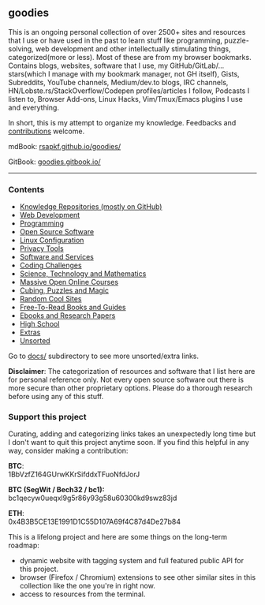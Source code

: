 ## goodies

This is an ongoing personal collection of over 2500+ sites and resources that I use or have used in the past to learn stuff like programming, puzzle-solving, web development and other intellectually stimulating things, categorized(more or less). Most of these are from my browser bookmarks. Contains blogs, websites, software that I use, my GitHub/GitLab/... stars(which I manage with my bookmark manager, not GH itself), Gists, Subreddits, YouTube channels, Medium/dev.to blogs, IRC channels, HN/Lobste.rs/StackOverflow/Codepen profiles/articles I follow, Podcasts I listen to, Browser Add-ons, Linux Hacks, Vim/Tmux/Emacs plugins I use and everything.

In short, this is my attempt to organize my knowledge. Feedbacks and [contributions](CONTRIBUTING.md) welcome.

mdBook: [rsapkf.github.io/goodies/](https://rsapkf.github.io/goodies/)

GitBook: [goodies.gitbook.io/](https://goodies.gitbook.io/)

---

### Contents

- [Knowledge Repositories (mostly on GitHub)](docs/knowledge-repositories.md)
- [Web Development](docs/web-development.md)
- [Programming](docs/programming.md)
- [Open Source Software](docs/open-source-software.md)
- [Linux Configuration](docs/linux-configuration.md)
- [Privacy Tools](docs/privacy-tools.md)
- [Software and Services](docs/software-and-services.md)
- [Coding Challenges](docs/coding-challenges.md)
- [Science, Technology and Mathematics](docs/science-technology-and-mathematics.md)
- [Massive Open Online Courses](docs/moocs-and-courses.md)
- [Cubing, Puzzles and Magic](docs/cubing-puzzles-and-magic.md)
- [Random Cool Sites](docs/random-cool-sites.md)
- [Free-To-Read Books and Guides](docs/free-to-read-books-and-guides.md)
- [Ebooks and Research Papers](docs/ebooks-and-research-papers.md)
- [High School](docs/high-school.md)
- [Extras](docs/extras.md)
- [Unsorted](docs/unsorted.md)

Go to [docs/](https://github.com/rsapkf/goodies/blob/master/docs) subdirectory to see more unsorted/extra links.


**Disclaimer**: The categorization of resources and software that I list here are for personal reference only. Not every open source software out there is more secure than other proprietary options. Please do a thorough research before using any of this stuff.

### Support this project
Curating, adding and categorizing links takes an unexpectedly long time but I don't want to quit this project anytime soon. If you find this helpful in any way, consider making a contribution:

**BTC**:<br>
1BbVzfZ164GUrwKKrSifddxTFuoNfdJorJ

**BTC (SegWit / Bech32 / bc1):**<br>
bc1qecyw0ueqxl9g5r86y93g58u60300kd9swz83jd

**ETH**:<br>
0x4B3B5CE13E1991D1C55D107A69f4C87d4De27b84

This is a lifelong project and here are some things on the long-term roadmap:
- dynamic website with tagging system and full featured public API for this project.
- browser (Firefox / Chromium) extensions to see other similar sites in this collection like the one you're in right now.
- access to resources from the terminal.
